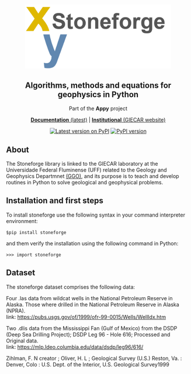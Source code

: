 <p align="center">
<img src="https://raw.githubusercontent.com/giecaruff/logos/main/APPY/stoneforge.png" width="400"/>

<h2 align="center">Algorithms, methods and equations for geophysics in Python</h2>

<p align="center">
Part of the <strong>Appy</strong> project
</p>



<p align="center">
<a href="https://giecaruff.github.io/sites/"><strong>Documentation</strong> (latest)</a> |
<a href="http://gcr.sites.uff.br/"><strong>Institutional</strong> (GIECAR website)</a> 
</p>


<p align="center">
<a href="https://github.com/giecaruff/stoneforge/actions"><img src="https://github.com/giecaruff/stoneforge/actions/workflows/CI.yml/badge.svg" alt="Latest version on PyPI"/></a>
<a href="https://badge.fury.io/py/stoneforge"><img src="https://badge.fury.io/py/stoneforge.svg" alt="PyPI version" height="20"></a>
</p>
  
<!-- 
[![https://github.com/giecaruff/stoneforge/actions](https://github.com/giecaruff/stoneforge/actions/workflows/CI.yml/badge.svg)](https://github.com/giecaruff/stoneforge/actions)
-->

  
## About

The Stoneforge library is linked to the GIECAR laboratory at the Universidade Federal Fluminense (UFF) related to the Geology and Geophysics Departmnet <a href="http://geologiaegeofisica.sites.uff.br/"> (GGO)</a>, and its purpose is to teach and develop routines in Python to solve geological and geophysical problems.


## Installation and first steps

To install stoneforge use the following syntax in your command interpreter environment:

```
$pip install stoneforge
```

and them verify the installation using the following command in Python:

```
>>> import stoneforge
```
  
## Dataset

The stoneforge dataset comprises the following data: 

Four .las data from wildcat wells in the National Petroleum Reserve in Alaska. Those where drilled in the National Petroleum Reserve in Alaska (NPRA). </br>
link: https://pubs.usgs.gov/of/1999/ofr-99-0015/Wells/WellIdx.htm

Two .dlis data from the Mississippi Fan (Gulf of Mexico) from the DSDP (Deep Sea Drilling Project); DSDP Leg 96 - Hole 616; Processed and Original data. </br>
link: https://mlp.ldeo.columbia.edu/data/dsdp/leg96/616/

Zihlman, F. N creator ; Oliver, H. L ; Geological Survey (U.S.)
Reston, Va. : Denver, Colo : U.S. Dept. of the Interior, U.S. Geological Survey1999


